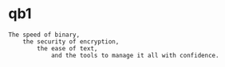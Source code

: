 # qb1

    The speed of binary,
        the security of encryption,
            the ease of text,
                and the tools to manage it all with confidence.



